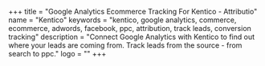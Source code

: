 +++
title = "Google Analytics Ecommerce Tracking For Kentico - Attributio"
name = "Kentico"
keywords = "kentico, google analytics, commerce, ecommerce, adwords, facebook, ppc, attribution, track leads, conversion tracking"
description = "Connect Google Analytics with Kentico to find out where your leads are coming from. Track leads from the source - from search to ppc."
logo = ""
+++
